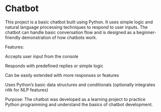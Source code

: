 # Chatbot
This project is a basic chatbot built using Python. It uses simple logic and natural language processing techniques to respond to user inputs. The chatbot can handle basic conversation flow and is designed as a beginner-friendly demonstration of how chatbots work.

Features:

Accepts user input from the console

Responds with predefined replies or simple logic

Can be easily extended with more responses or features

Uses Python’s basic data structures and conditionals (optionally integrates nltk for NLP features)

Purpose:
The chatbot was developed as a learning project to practice Python programming and understand the basics of chatbot development.
